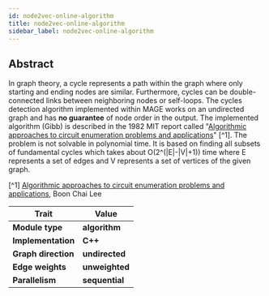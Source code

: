 ```yaml
---
id: node2vec-online-algorithm
title: node2vec-online-algorithm
sidebar_label: node2vec-online-algorithm
---
```


## Abstract

In graph theory, a cycle represents a path within the graph where only starting and ending nodes are similar. Furthermore, cycles can be double-connected links between neighboring nodes or self-loops. The cycles detection algorithm implemented within MAGE works on an undirected graph and has **no guarantee** of node order in the output. The implemented algorithm (Gibb) is described in the 1982 MIT report called "[Algorithmic approaches to circuit enumeration problems and applications](http://hdl.handle.net/1721.1/68106)" [^1]. The problem is not solvable in polynomial time. It is based on finding all subsets of fundamental cycles which takes about O(2^(|E|-|V|+1)) time where E represents a set of edges and V represents a set of vertices of the given graph.

[^1] [Algorithmic approaches to circuit enumeration problems and applications](http://hdl.handle.net/1721.1/68106), Boon Chai Lee

| Trait               | Value                                                 |
| ------------------- | ----------------------------------------------------- |
| **Module type**     | <Highlight color="#FB6E00">**algorithm**</Highlight>  |
| **Implementation**  | <Highlight color="#FB6E00">**C++**</Highlight>        |
| **Graph direction** | <Highlight color="#FB6E00">**undirected**</Highlight> |
| **Edge weights**    | <Highlight color="#FB6E00">**unweighted**</Highlight> |
| **Parallelism**     | <Highlight color="#FB6E00">**sequential**</Highlight> |
